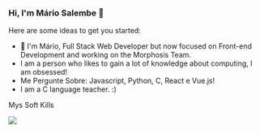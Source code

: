 ### Hi, I'm Mário Salembe 👋

Here are some ideas to get you started:

- 🔭 I'm Mário, Full Stack Web Developer but now focused on Front-end Development and working on the Morphosis Team.
- I am a person who likes to gain a lot of knowledge about computing, I am obsessed!
- Me Pergunte Sobre: Javascript, Python, C, React e Vue.js!
- I am a C language teacher. :)
<p>
 Mys Soft Kills
</p>
<p align="start">
  <a href="https://skillicons.dev">
    <img src="https://skillicons.dev/icons?i=git,html,css,js,nodejs,react,vue,tailwind,mysql,mongodb,typescript,python,c" />
  </a>
</p>
